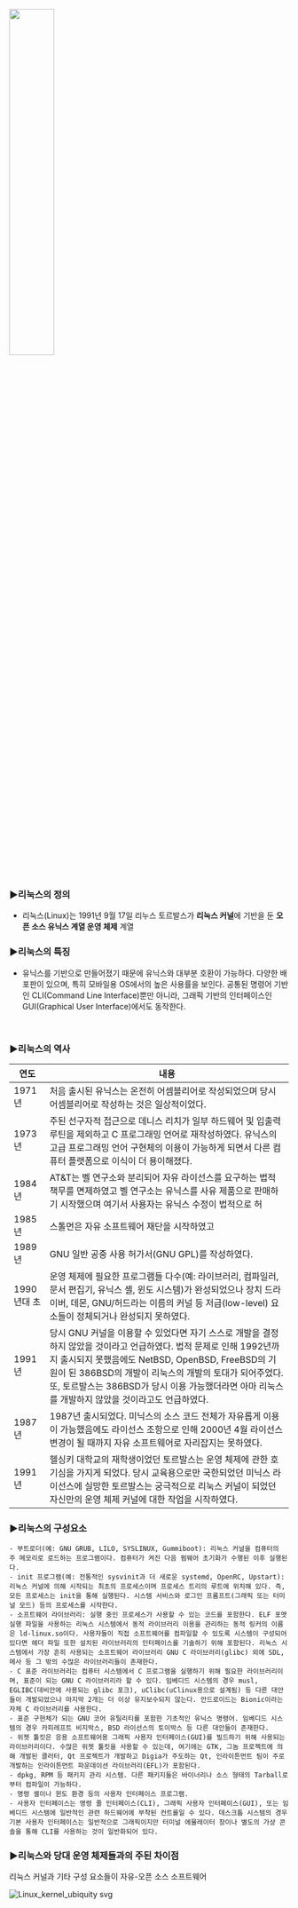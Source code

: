 <p><img width="40%" src="https://user-images.githubusercontent.com/105197546/202852137-f2355376-1e55-427b-a751-53057cb89c21.png" /></>

### ▶리눅스의 정의
- 리눅스(Linux)는 1991년 9월 17일 리누스 토르발스가 **리눅스 커널**에 기반을 둔 **오픈 소스 유닉스 계열 운영 체제** 계열

### ▶리눅스의 특징
- 유닉스를 기반으로 만들어졌기 때문에 유닉스와 대부분 호환이 가능하다. 다양한 배포판이 있으며, 특히 모바일용 OS에서의 높은 사용률을 보인다. 공통된 명령어 기반인 CLI(Command Line Interface)뿐만 아니라, 그래픽 기반의 인터페이스인 GUI(Graphical User Interface)에서도 동작한다.
 
<br>

### ▶리눅스의 역사
|연도|내용|
|--|--|
|1971년| 처음 출시된 유닉스는 온전히 어셈블리어로 작성되었으며 당시 어셈블리어로 작성하는 것은 일상적이었다.|
|1973년| 주된 선구자적 접근으로 데니스 리치가 일부 하드웨어 및 입출력 루틴을 제외하고 C 프로그래밍 언어로 재작성하였다. 유닉스의 고급 프로그래밍 언어 구현체의 이용이 가능하게 되면서 다른 컴퓨터 플랫폼으로 이식이 더 용이해졌다.|
|1984년|AT&T는 벨 연구소와 분리되어 자유 라이선스를 요구하는 법적 책무를 면제하였고 벨 연구소는 유닉스를 사유 제품으로 판매하기 시작했으며 여기서 사용자는 유닉스 수정이 법적으로 허|
|1985년|스톨먼은 자유 소프트웨어 재단을 시작하였고|
|1989년| GNU 일반 공중 사용 허가서(GNU GPL)를 작성하였다.|
|1990년대 초|운영 체제에 필요한 프로그램들 다수(예: 라이브러리, 컴파일러, 문서 편집기, 유닉스 셸, 윈도 시스템)가 완성되었으나 장치 드라이버, 데몬, GNU/허드라는 이름의 커널 등 저급(low-level) 요소들이 정체되거나 완성되지 못하였다.|
|1991년| 당시 GNU 커널을 이용할 수 있었다면 자기 스스로 개발을 결정하지 않았을 것이라고 언급하였다. 법적 문제로 인해 1992년까지 출시되지 못했음에도 NetBSD, OpenBSD, FreeBSD의 기원이 된 386BSD의 개발이 리눅스의 개발의 토대가 되어주었다. 또, 토르발스는 386BSD가 당시 이용 가능했더라면 아마 리눅스를 개발하지 않았을 것이라고도 언급하였다.|
|1987년|1987년 출시되었다. 미닉스의 소스 코드 전체가 자유롭게 이용이 가능했음에도 라이선스 조항으로 인해 2000년 4월 라이선스 변경이 될 때까지 자유 소프트웨어로 자리잡지는 못하였다.|
|1991년|헬싱키 대학교의 재학생이었던 토르발스는 운영 체제에 관한 호기심을 가지게 되었다. 당시 교육용으로만 국한되었던 미닉스 라이선스에 실망한 토르발스는 궁극적으로 리눅스 커널이 되었던 자신만의 운영 체제 커널에 대한 작업을 시작하였다.|

### ▶리눅스의 구성요소
```
- 부트로더(예: GNU GRUB, LILO, SYSLINUX, Gummiboot): 리눅스 커널을 컴퓨터의 주 메모리로 로드하는 프로그램이다. 컴퓨터가 켜진 다음 펌웨어 초기화가 수행된 이후 실행된다.
- init 프로그램(예: 전통적인 sysvinit과 더 새로운 systemd, OpenRC, Upstart): 리눅스 커널에 의해 시작되는 최초의 프로세스이며 프로세스 트리의 루트에 위치해 있다. 즉, 모든 프로세스는 init을 통해 실행된다. 시스템 서비스와 로그인 프롬프트(그래픽 또는 터미널 모드) 등의 프로세스를 시작한다.
- 소프트웨어 라이브러리: 실행 중인 프로세스가 사용할 수 있는 코드를 포함한다. ELF 포맷 실행 파일을 사용하는 리눅스 시스템에서 동적 라이브러리 이용을 관리하는 동적 링커의 이름은 ld-linux.so이다. 사용자들이 직접 소프트웨어를 컴파일할 수 있도록 시스템이 구성되어 있다면 헤더 파일 또한 설치된 라이브러리의 인터페이스를 기술하기 위해 포함된다. 리눅스 시스템에서 가장 흔히 사용되는 소프트웨어 라이브러리 GNU C 라이브러리(glibc) 외에 SDL, 메사 등 그 밖의 수많은 라이브러리들이 존재한다.
- C 표준 라이브러리는 컴퓨터 시스템에서 C 프로그램을 실행하기 위해 필요한 라이브러리이며, 표준이 되는 GNU C 라이브러리라 할 수 있다. 임베디드 시스템의 경우 musl, EGLIBC(데비안에 사용되는 glibc 포크), uClibc(uClinux용으로 설계됨) 등 다른 대안들이 개발되었으나 마지막 2개는 더 이상 유지보수되지 않는다. 안드로이드는 Bionic이라는 자체 C 라이브러리를 사용한다.
- 표준 구현체가 되는 GNU 코어 유틸리티를 포함한 기초적인 유닉스 명령어. 임베디드 시스템의 경우 카피레프트 비지박스, BSD 라이선스의 토이박스 등 다른 대안들이 존재한다.
- 위젯 툴킷은 응용 소프트웨어용 그래픽 사용자 인터페이스(GUI)를 빌드하기 위해 사용되는 라이브러리이다. 수많은 위젯 툴킷을 사용할 수 있는데, 여기에는 GTK, 그놈 프로젝트에 의해 개발된 클러터, Qt 프로젝트가 개발하고 Digia가 주도하는 Qt, 인라이튼먼트 팀이 주로 개발하는 인라이튼먼트 파운데이션 라이브러리(EFL)가 포함된다.
- dpkg, RPM 등 패키지 관리 시스템. 다른 패키지들은 바이너리나 소스 형태의 Tarball로부터 컴파일이 가능하다.
- 명령 셸이나 윈도 환경 등의 사용자 인터페이스 프로그램.
- 사용자 인터페이스는 명령 줄 인터페이스(CLI), 그래픽 사용자 인터페이스(GUI), 또는 임베디드 시스템에 일반적인 관련 하드웨어에 부착된 컨트롤일 수 있다. 데스크톱 시스템의 경우 기본 사용자 인터페이스는 일반적으로 그래픽이지만 터미널 에뮬레이터 창이나 별도의 가상 콘솔을 통해 CLI를 사용하는 것이 일반화되어 있다.
```


### ▶리눅스와 당대 운영 체제들과의 주된 차이점

리눅스 커널과 기타 구성 요소들이 자유-오픈 소스 소프트웨어

![Linux_kernel_ubiquity svg](https://user-images.githubusercontent.com/105197546/202346786-b7003586-6f07-4003-a201-44f4032b5bcb.png)


